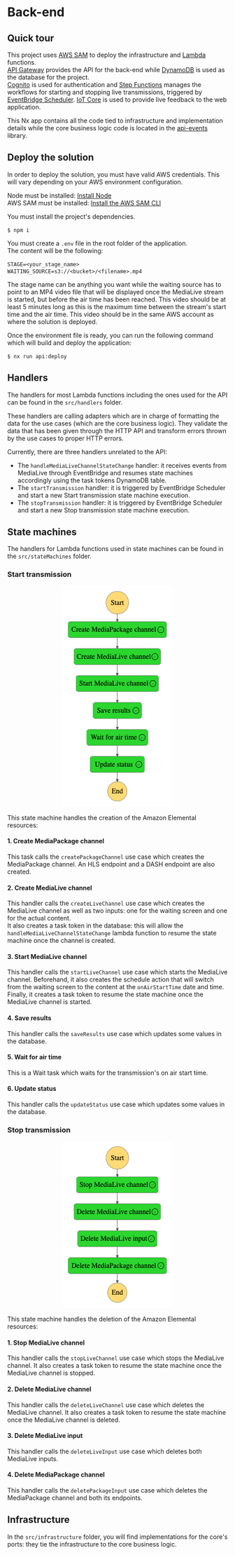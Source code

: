 # Back-end

## Quick tour
This project uses [AWS SAM](https://aws.amazon.com/serverless/sam/) to deploy the infrastructure and [Lambda](https://aws.amazon.com/lambda/) functions.  
[API Gateway](https://aws.amazon.com/api-gateway/) provides the API for the back-end while
[DynamoDB](https://aws.amazon.com/dynamodb/) is used as the database for the project.  
[Cognito](https://aws.amazon.com/cognito/) is used for authentication and [Step Functions](https://aws.amazon.com/step-functions/) manages the workflows for starting and stopping live transmissions, triggered by [EventBridge Scheduler](https://docs.aws.amazon.com/scheduler/latest/UserGuide/what-is-scheduler.html).
[IoT Core](https://aws.amazon.com/iot-core/) is used to provide live feedback to the web application.

This Nx app contains all the code tied to infrastructure and implementation details while the core business logic code is located in the [api-events](../../libs/api/api-events/README.md) library.

## Deploy the solution
In order to deploy the solution, you must have valid AWS credentials. This will vary depending on your AWS environment configuration.

Node must be installed: [Install Node](https://nodejs.org/en/download)  
AWS SAM must be installed: [Install the AWS SAM CLI](https://docs.aws.amazon.com/serverless-application-model/latest/developerguide/install-sam-cli.html)

You must install the project's dependencies.
```shell
$ npm i
```

You must create a `.env` file in the root folder of the application.  
The content will be the following:
```dotenv
STAGE=<your_stage_name>
WAITING_SOURCE=s3://<bucket>/<filename>.mp4
```
The stage name can be anything you want while the waiting source has to point to an MP4 video file that will be displayed once the MediaLive stream is started, but before the air time has been reached.
This video should be at least 5 minutes long as this is the maximum time between the stream's start time and the air time. This video should be in the same AWS account as where the solution is deployed.

Once the environment file is ready, you can run the following command which will build and deploy the application:
```shell
$ nx run api:deploy
```

## Handlers

The handlers for most Lambda functions including the ones used for the API can be found in the `src/handlers` folder.

These handlers are calling adapters which are in charge of formatting the data for the use cases (which are the core business logic).
They validate the data that has been given through the HTTP API and transform errors thrown by the use cases to proper HTTP errors.

Currently, there are three handlers unrelated to the API:  
- The `handleMediaLiveChannelStateChange` handler: it receives events from MediaLive through EventBridge and resumes state machines accordingly using the task tokens DynamoDB table.
- The `startTransmission` handler: it is triggered by EventBridge Scheduler and start a new Start transmission state machine execution.
- The `stopTransmission` handler: it is triggered by EventBridge Scheduler and start a new Stop transmission state machine execution.

## State machines

The handlers for Lambda functions used in state machines can be found in the `src/stateMachines` folder.

### Start transmission

<p align="center">
  <img width="250" height="503" src="SfnStartTx.png" alt="Start Transmission graph">
</p>
This state machine handles the creation of the Amazon Elemental resources:

#### 1. Create MediaPackage channel
This task calls the `createPackageChannel` use case which creates the MediaPackage channel.
An HLS endpoint and a DASH endpoint are also created.

#### 2. Create MediaLive channel
This handler calls the `createLiveChannel` use case which creates the MediaLive channel as well as two inputs: 
one for the waiting screen and one for the actual content.  
It also creates a task token in the database: this will allow the `handleMediaLiveChannelStateChange` lambda function to resume the state machine once the channel is created.

#### 3. Start MediaLive channel
This handler calls the `startLiveChannel` use case which starts the MediaLive channel.
Beforehand, it also creates the schedule action that will switch from the waiting screen to the content at the `onAirStartTime` date and time.
Finally, it creates a task token to resume the state machine once the MediaLive channel is started.

#### 4. Save results
This handler calls the `saveResults` use case which updates some values in the database.

#### 5. Wait for air time
This is a Wait task which waits for the transmission's on air start time.

#### 6. Update status
This handler calls the `updateStatus` use case which updates some values in the database.

### Stop transmission

<p align="center">
  <img width="250" height="380" src="SfnStopTx.png" alt="Stop Transmission graph">
</p>
This state machine handles the deletion of the Amazon Elemental resources:

#### 1. Stop MediaLive channel
This handler calls the `stopLiveChannel` use case which stops the MediaLive channel.
It also creates a task token to resume the state machine once the MediaLive channel is stopped.

#### 2. Delete MediaLive channel
This handler calls the `deleteLiveChannel` use case which deletes the MediaLive channel.
It also creates a task token to resume the state machine once the MediaLive channel is deleted.

#### 3. Delete MediaLive input
This handler calls the `deleteLiveInput` use case which deletes both MediaLive inputs.

#### 4. Delete MediaPackage channel
This handler calls the `deletePackageInput` use case which deletes the MediaPackage channel and both its endpoints.

## Infrastructure

In the `src/infrastructure` folder, you will find implementations for the core's ports: they tie the infrastructure to the core business logic.
